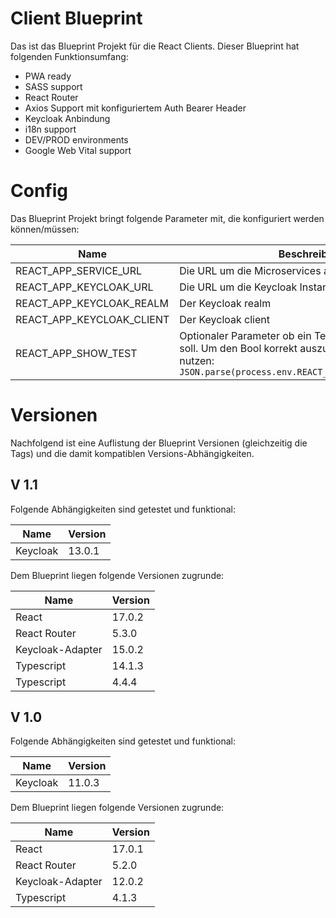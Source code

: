 # Client Blueprint

Das ist das Blueprint Projekt für die React Clients. Dieser Blueprint hat folgenden Funktionsumfang:

- PWA ready
- SASS support
- React Router
- Axios Support mit konfiguriertem Auth Bearer Header
- Keycloak Anbindung
- i18n support
- DEV/PROD environments
- Google Web Vital support

# Config

Das Blueprint Projekt bringt folgende Parameter mit, die konfiguriert werden können/müssen:

| Name                      | Beschreibung                                                                                                                                                            |
| ------------------------- | ----------------------------------------------------------------------------------------------------------------------------------------------------------------------- |
| REACT_APP_SERVICE_URL     | Die URL um die Microservices anzusprechen                                                                                                                               |
| REACT_APP_KEYCLOAK_URL    | Die URL um die Keycloak Instanz zu erreichen                                                                                                                            |
| REACT_APP_KEYCLOAK_REALM  | Der Keycloak realm                                                                                                                                                      |
| REACT_APP_KEYCLOAK_CLIENT | Der Keycloak client                                                                                                                                                     |
| REACT_APP_SHOW_TEST       | Optionaler Parameter ob ein Test-Zeichen im Build sein soll. Um den Bool korrekt auszulesen diese Syntax nutzen: `JSON.parse(process.env.REACT_APP_PROMODX_SHOW_TEST!)` |

# Versionen

Nachfolgend ist eine Auflistung der Blueprint Versionen (gleichzeitig die Tags) und die damit kompatiblen Versions-Abhängigkeiten.

## V 1.1

Folgende Abhängigkeiten sind getestet und funktional:

| Name     | Version |
| -------- | ------- |
| Keycloak | 13.0.1  |

Dem Blueprint liegen folgende Versionen zugrunde:

| Name             | Version |
| ---------------- | ------- |
| React            | 17.0.2  |
| React Router     | 5.3.0   |
| Keycloak-Adapter | 15.0.2  |
| Typescript       | 14.1.3  |
| Typescript       | 4.4.4   |

## V 1.0

Folgende Abhängigkeiten sind getestet und funktional:

| Name     | Version |
| -------- | ------- |
| Keycloak | 11.0.3  |

Dem Blueprint liegen folgende Versionen zugrunde:

| Name             | Version |
| ---------------- | ------- |
| React            | 17.0.1  |
| React Router     | 5.2.0   |
| Keycloak-Adapter | 12.0.2  |
| Typescript       | 4.1.3   |
